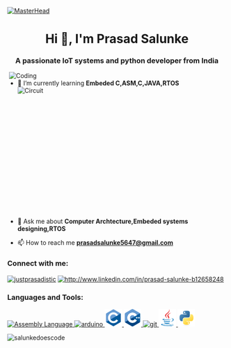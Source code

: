 
[![MasterHead](https://miro.medium.com/v2/resize:fit:1358/1*SazB8drLx74W-bFBqag9zA.gif)](https://rishavchanda.io)

<h1 align="center">Hi 👋, I'm Prasad Salunke</h1>
<h3 align="center">A passionate IoT systems and python developer from India</h3>

<img align="right" alt="Coding" width="500" src="https://jppresents.net/static/images/asm.gif">



- 🌱 I’m currently learning **Embeded C,ASM,C,JAVA,RTOS**<img align="right" alt="Circuit" width="500" height="300" src="https://cdn.dribbble.com/users/1366606/screenshots/8075231/media/e971c24ffcfc453ec6c21accb4acbec8.gif">

-  💬 Ask me about **Computer Archtecture,Embeded systems designing,RTOS**

- 📫 How to reach me **prasadsalunke5647@gmail.com**

<h3 align="left">Connect with me:</h3>
<p align="left">
<a href="https://twitter.com/justprasadistic" target="blank"><img align="center" src="https://raw.githubusercontent.com/rahuldkjain/github-profile-readme-generator/master/src/images/icons/Social/twitter.svg" alt="justprasadistic" height="30" width="40" /></a>
<a href="https://linkedin.com/in/http://www.linkedin.com/in/prasad-salunke-b12658248" target="blank"><img align="center" src="https://raw.githubusercontent.com/rahuldkjain/github-profile-readme-generator/master/src/images/icons/Social/linked-in-alt.svg" alt="http://www.linkedin.com/in/prasad-salunke-b12658248" height="30" width="40" /></a>
</p>

<h3 align="left">Languages and Tools:</h3>
<p align="left"> <a href="https://www.tutorialspoint.com/assembly_programming/index.htm" target="_blank" rel="noreferrer"> <img src="https://www.powerandcables.com/wp-content/uploads/2021/02/ASM-Symbol-Blue-Tight-002-min.png" alt="Assembly Language" width="40" height="40"/> </a><a href="https://www.arduino.cc/" target="_blank" rel="noreferrer"> <img src="https://cdn.worldvectorlogo.com/logos/arduino-1.svg" alt="arduino" width="40" height="40"/> </a> <a href="https://www.cprogramming.com/" target="_blank" rel="noreferrer"> <img src="https://raw.githubusercontent.com/devicons/devicon/master/icons/c/c-original.svg" alt="c" width="40" height="40"/> </a> <a href="https://www.w3schools.com/cpp/" target="_blank" rel="noreferrer"> <img src="https://raw.githubusercontent.com/devicons/devicon/master/icons/cplusplus/cplusplus-original.svg" alt="cplusplus" width="40" height="40"/> </a> <a href="https://git-scm.com/" target="_blank" rel="noreferrer"> <img src="https://www.vectorlogo.zone/logos/git-scm/git-scm-icon.svg" alt="git" width="40" height="40"/> </a> <a href="https://www.java.com" target="_blank" rel="noreferrer"> <img src="https://raw.githubusercontent.com/devicons/devicon/master/icons/java/java-original.svg" alt="java" width="40" height="40"/> </a> <a href="https://www.python.org" target="_blank" rel="noreferrer"> <img src="https://raw.githubusercontent.com/devicons/devicon/master/icons/python/python-original.svg" alt="python" width="40" height="40"/> </a> </p>




<p>&nbsp;<img width="270" height="200" align="Left" src="https://github-readme-stats.vercel.app/api?username=salunkedoescode&show_icons=true&locale=en" alt="salunkedoescode" /></p>
